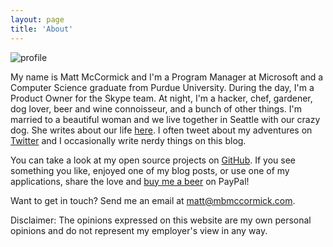 ```yaml
---
layout: page
title: 'About'
---
```


<img src="http://www.gravatar.com/avatar/10f112c27a538601fcdefc994da16fa3?s=250" alt="profile" class="profile" />

My name is Matt McCormick and I'm a Program Manager at Microsoft and a Computer Science graduate from Purdue University. During the day, I'm a Product Owner for the Skype team. At night, I'm a hacker, chef, gardener, dog lover, beer and wine connoisseur, and a bunch of other things. I'm married to a beautiful woman and we live together in Seattle with our crazy dog. She writes about our life <a href="http://libbyandmatt.com" target="_blank">here</a>. I often tweet about my adventures on <a href="https://www.twitter.com/mbmccormick" target="_blank">Twitter</a> and I occasionally write nerdy things on this blog.

You can take a look at my open source projects on <a href="https://www.github.com/mbmccormick" target="_blank">GitHub</a>. If you see something you like, enjoyed one of my blog posts, or use one of my applications, share the love and <a href="https://cash.me/$mbmccormick">buy me a beer</a> on PayPal!

Want to get in touch? Send me an email at <a href="mailto:matt@mbmccormick.com">matt@mbmccormick.com</a>.

Disclaimer: The opinions expressed on this website are my own personal opinions and do not represent my employer's view in any way.

<br />
